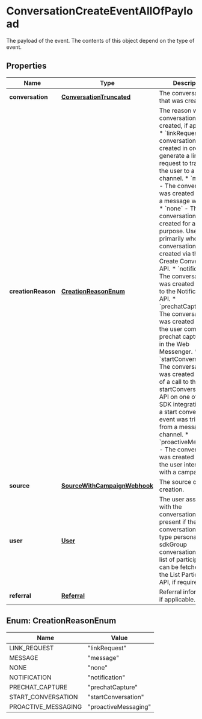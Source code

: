 

# ConversationCreateEventAllOfPayload

The payload of the event. The contents of this object depend on the type of event.

## Properties

| Name | Type | Description | Notes |
|------------ | ------------- | ------------- | -------------|
|**conversation** | [**ConversationTruncated**](ConversationTruncated.md) | The conversation that was created. |  [optional] |
|**creationReason** | [**CreationReasonEnum**](#CreationReasonEnum) | The reason why the conversation was created, if applicable. * &#x60;linkRequest&#x60; - The conversation was created in order to generate a link request to transfer the user to a different channel. * &#x60;message&#x60; - The conversation was created because a message was sent. * &#x60;none&#x60; - The conversation was not created for a specific purpose. Used primarily when a conversation is created via the Create Conversation API. * &#x60;notification&#x60; - The conversation was created by a call to the Notification API. * &#x60;prechatCapture&#x60; - The conversation was created because the user completed a prechat capture form in the Web Messenger. * &#x60;startConversation&#x60; - The conversation was created because of a call to the startConversation API on one of the SDK integrations, or a start conversation event was triggered from a messaging channel. * &#x60;proactiveMessaging&#x60; - The conversation was created because the user interacted with a campaign.  |  [optional] |
|**source** | [**SourceWithCampaignWebhook**](SourceWithCampaignWebhook.md) | The source of the creation. |  [optional] |
|**user** | [**User**](User.md) | The user associated with the conversation. Only present if the created conversation was of type personal. For sdkGroup conversations, the list of participants can be fetched using the List Participants API, if required. |  [optional] |
|**referral** | [**Referral**](Referral.md) | Referral information, if applicable. |  [optional] |



## Enum: CreationReasonEnum

| Name | Value |
|---- | -----|
| LINK_REQUEST | &quot;linkRequest&quot; |
| MESSAGE | &quot;message&quot; |
| NONE | &quot;none&quot; |
| NOTIFICATION | &quot;notification&quot; |
| PRECHAT_CAPTURE | &quot;prechatCapture&quot; |
| START_CONVERSATION | &quot;startConversation&quot; |
| PROACTIVE_MESSAGING | &quot;proactiveMessaging&quot; |



